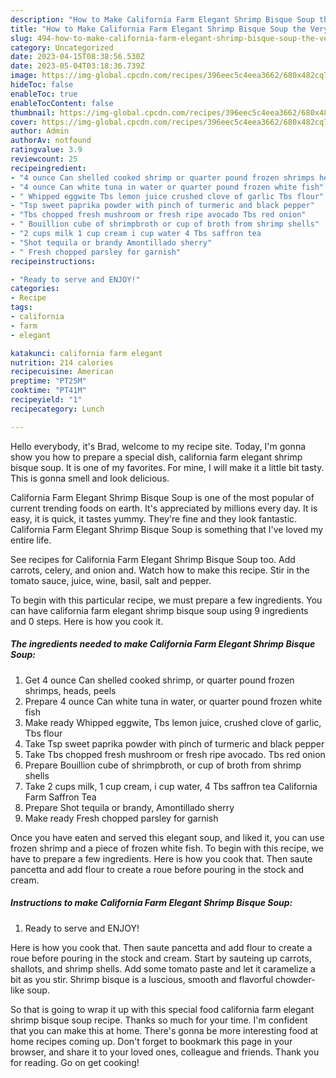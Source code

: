 ```yaml
---
description: "How to Make California Farm Elegant Shrimp Bisque Soup the Very Delicious"
title: "How to Make California Farm Elegant Shrimp Bisque Soup the Very Delicious"
slug: 494-how-to-make-california-farm-elegant-shrimp-bisque-soup-the-very-delicious
category: Uncategorized
date: 2023-04-15T08:38:56.530Z
date: 2023-05-04T03:18:36.739Z
image: https://img-global.cpcdn.com/recipes/396eec5c4eea3662/680x482cq70/california-farm-elegant-shrimp-bisque-soup-recipe-main-photo.jpg
hideToc: false
enableToc: true
enableTocContent: false
thumbnail: https://img-global.cpcdn.com/recipes/396eec5c4eea3662/680x482cq70/california-farm-elegant-shrimp-bisque-soup-recipe-main-photo.jpg
cover: https://img-global.cpcdn.com/recipes/396eec5c4eea3662/680x482cq70/california-farm-elegant-shrimp-bisque-soup-recipe-main-photo.jpg
author: Admin
authorAv: notfound
ratingvalue: 3.9
reviewcount: 25
recipeingredient:
- "4 ounce Can shelled cooked shrimp or quarter pound frozen shrimps heads peels"
- "4 ounce Can white tuna in water or quarter pound frozen white fish"
- " Whipped eggwite Tbs lemon juice crushed clove of garlic Tbs flour"
- "Tsp sweet paprika powder with pinch of turmeric and black pepper"
- "Tbs chopped fresh mushroom or fresh ripe avocado Tbs red onion"
- " Bouillion cube of shrimpbroth or cup of broth from shrimp shells"
- "2 cups milk 1 cup cream i cup water 4 Tbs saffron tea                      California Farm Saffron Tea"
- "Shot tequila or brandy Amontillado sherry"
- " Fresh chopped parsley for garnish"
recipeinstructions:

- "Ready to serve and ENJOY!"
categories:
- Recipe
tags:
- california
- farm
- elegant

katakunci: california farm elegant 
nutrition: 214 calories
recipecuisine: American
preptime: "PT25M"
cooktime: "PT41M"
recipeyield: "1"
recipecategory: Lunch

---
```



Hello everybody, it's Brad, welcome to my recipe site. Today, I'm gonna show you how to prepare a special dish, california farm elegant shrimp bisque soup. It is one of my favorites. For mine, I will make it a little bit tasty. This is gonna smell and look delicious.

California Farm Elegant Shrimp Bisque Soup is one of the most popular of current trending foods on earth. It's appreciated by millions every day. It is easy, it is quick, it tastes yummy. They're fine and they look fantastic. California Farm Elegant Shrimp Bisque Soup is something that I've loved my entire life.

See recipes for California Farm Elegant Shrimp Bisque Soup too. Add carrots, celery, and onion and. Watch how to make this recipe. Stir in the tomato sauce, juice, wine, basil, salt and pepper.


To begin with this particular recipe, we must prepare a few ingredients. You can have california farm elegant shrimp bisque soup using 9 ingredients and 0 steps. Here is how you cook it.

<!--inarticleads1-->

##### The ingredients needed to make California Farm Elegant Shrimp Bisque Soup:

1. Get 4 ounce Can shelled cooked shrimp, or quarter pound frozen shrimps, heads, peels
1. Prepare 4 ounce Can white tuna in water, or quarter pound frozen white fish
1. Make ready  Whipped eggwite, Tbs lemon juice, crushed clove of garlic, Tbs flour
1. Take Tsp sweet paprika powder with pinch of turmeric and black pepper
1. Take Tbs chopped fresh mushroom or fresh ripe avocado. Tbs red onion
1. Prepare  Bouillion cube of shrimpbroth, or cup of broth from shrimp shells
1. Take 2 cups milk, 1 cup cream, i cup water, 4 Tbs saffron tea                      California Farm Saffron Tea
1. Prepare Shot tequila or brandy, Amontillado sherry
1. Make ready  Fresh chopped parsley for garnish


Once you have eaten and served this elegant soup, and liked it, you can use frozen shrimp and a piece of frozen white fish. To begin with this recipe, we have to prepare a few ingredients. Here is how you cook that. Then saute pancetta and add flour to create a roue before pouring in the stock and cream. 

<!--inarticleads2-->

##### Instructions to make California Farm Elegant Shrimp Bisque Soup:


1. Ready to serve and ENJOY!

Here is how you cook that. Then saute pancetta and add flour to create a roue before pouring in the stock and cream. Start by sauteing up carrots, shallots, and shrimp shells. Add some tomato paste and let it caramelize a bit as you stir. Shrimp bisque is a luscious, smooth and flavorful chowder-like soup. 

So that is going to wrap it up with this special food california farm elegant shrimp bisque soup recipe. Thanks so much for your time. I'm confident that you can make this at home. There's gonna be more interesting food at home recipes coming up. Don't forget to bookmark this page in your browser, and share it to your loved ones, colleague and friends. Thank you for reading. Go on get cooking!
